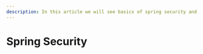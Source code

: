 ```yaml
---
description: In this article we will see basics of spring security and how to implement it.
---
```


# Spring Security

